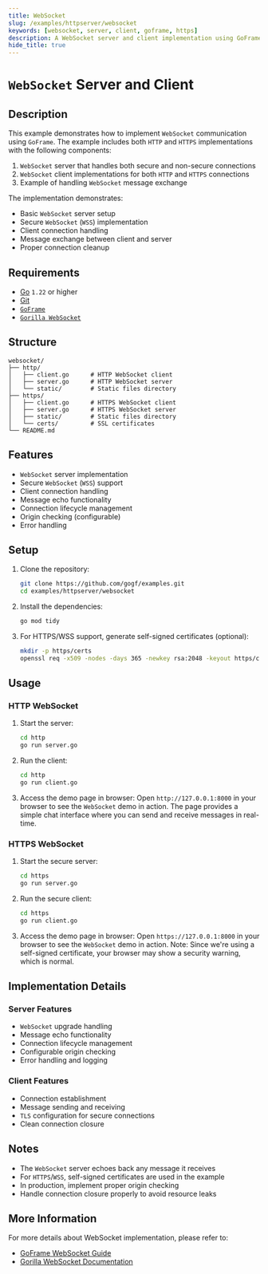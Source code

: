 ```yaml
---
title: WebSocket
slug: /examples/httpserver/websocket
keywords: [websocket, server, client, goframe, https]
description: A WebSocket server and client implementation using GoFrame framework
hide_title: true
---
```


# `WebSocket` Server and Client

## Description

This example demonstrates how to implement `WebSocket` communication using `GoFrame`. The example includes both `HTTP` and `HTTPS` implementations with the following components:

1. `WebSocket` server that handles both secure and non-secure connections
2. `WebSocket` client implementations for both `HTTP` and `HTTPS` connections
3. Example of handling `WebSocket` message exchange

The implementation demonstrates:
- Basic `WebSocket` server setup
- Secure `WebSocket` (`WSS`) implementation
- Client connection handling
- Message exchange between client and server
- Proper connection cleanup

## Requirements

- [Go](https://golang.org/dl/) `1.22` or higher
- [Git](https://git-scm.com/downloads)
- [`GoFrame`](https://goframe.org)
- [`Gorilla WebSocket`](https://github.com/gorilla/websocket)

## Structure

```text
websocket/
├── http/
│   ├── client.go      # HTTP WebSocket client
│   ├── server.go      # HTTP WebSocket server
│   └── static/        # Static files directory
├── https/
│   ├── client.go      # HTTPS WebSocket client
│   ├── server.go      # HTTPS WebSocket server
│   ├── static/        # Static files directory
│   └── certs/         # SSL certificates
└── README.md
```

## Features

- `WebSocket` server implementation
- Secure `WebSocket` (`WSS`) support
- Client connection handling
- Message echo functionality
- Connection lifecycle management
- Origin checking (configurable)
- Error handling

## Setup

1. Clone the repository:
    ```bash
    git clone https://github.com/gogf/examples.git
    cd examples/httpserver/websocket
    ```

2. Install the dependencies:
    ```bash
    go mod tidy
    ```

3. For HTTPS/WSS support, generate self-signed certificates (optional):
    ```bash
    mkdir -p https/certs
    openssl req -x509 -nodes -days 365 -newkey rsa:2048 -keyout https/certs/server.key -out https/certs/server.crt
    ```

## Usage

### HTTP WebSocket

1. Start the server:
   ```bash
   cd http
   go run server.go
   ```

2. Run the client:
   ```bash
   cd http
   go run client.go
   ```

3. Access the demo page in browser:
   Open `http://127.0.0.1:8000` in your browser to see the `WebSocket` demo in action. The page provides a simple chat interface where you can send and receive messages in real-time.

### HTTPS WebSocket

1. Start the secure server:
   ```bash
   cd https
   go run server.go
   ```

2. Run the secure client:
   ```bash
   cd https
   go run client.go
   ```

3. Access the demo page in browser:
   Open `https://127.0.0.1:8000` in your browser to see the `WebSocket` demo in action. Note: Since we're using a self-signed certificate, your browser may show a security warning, which is normal.

## Implementation Details

### Server Features
- `WebSocket` upgrade handling
- Message echo functionality
- Connection lifecycle management
- Configurable origin checking
- Error handling and logging

### Client Features
- Connection establishment
- Message sending and receiving
- `TLS` configuration for secure connections
- Clean connection closure

## Notes

- The `WebSocket` server echoes back any message it receives
- For `HTTPS`/`WSS`, self-signed certificates are used in the example
- In production, implement proper origin checking
- Handle connection closure properly to avoid resource leaks

## More Information

For more details about WebSocket implementation, please refer to:
- [GoFrame WebSocket Guide](https://goframe.org/docs/web/senior-websocket)
- [Gorilla WebSocket Documentation](https://github.com/gorilla/websocket)

